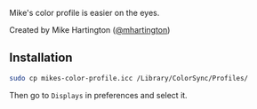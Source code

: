 Mike's color profile is easier on the eyes.

Created by Mike Hartington ([@mhartington](https://twitter.com/mhartington))

## Installation

```sh
sudo cp mikes-color-profile.icc /Library/ColorSync/Profiles/
```

Then go to `Displays` in preferences and select it.
